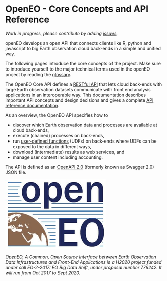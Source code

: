 # OpenEO - Core Concepts and API Reference

_Work in progress, please contribute by adding [issues](https://github.com/Open-EO/openeo-api-poc/issues)._

openEO develops an open API that connects clients like R, python and javascript to big Earth observation cloud back-ends in a simple and unified way. 

The following pages introduce the core concepts of the project. Make sure to introduce yourself to the major technical terms used in the openEO project by reading the [glossary](glossary.md).

The OpenEO Core API defines a [RESTful API](apireference.md) that lets cloud back-ends with large Earth observation datasets communicate with front end analysis applications in an interoperable way. This documentation describes important API concepts and design decisions and gives a complete [API reference documentation](apireference.md).

As an overview, the OpenEO API specifies how to

- discover which Earth observation data and processes are available at cloud back-ends,
- execute (chained) processes on back-ends, 
- run [user-defined functions](udfs.md) (UDFs) on back-ends where UDFs can be exposed to the data in different ways, 
- download (intermediate) results as web services, and
- manage user content including accounting.


The API is defined as an [OpenAPI 2.0](https://github.com/OAI/OpenAPI-Specification/blob/master/versions/2.0.md) (formerly known as Swagger 2.0) JSON file.




![OpenEO logo](openeo_logo.png)	

_[OpenEO](https://openeo.org), A Common, Open Source Interface between Earth Observation Data Infrastructures and Front-End Applications is a H2020 project funded under call EO-2-2017: EO Big Data Shift, under proposal number 776242. It will run from Oct 2017 to Sept 2020._